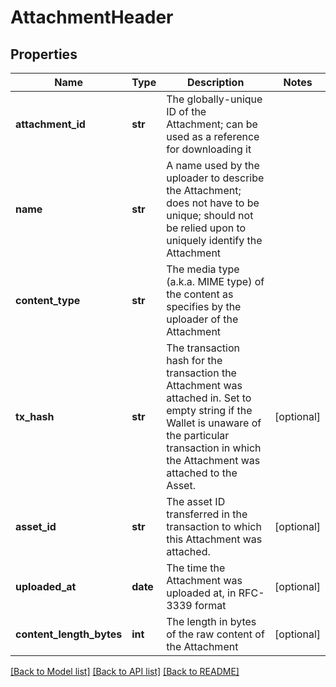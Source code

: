 # AttachmentHeader

## Properties
Name | Type | Description | Notes
------------ | ------------- | ------------- | -------------
**attachment_id** | **str** | The globally-unique ID of the Attachment; can be used as a reference for downloading it | 
**name** | **str** | A name used by the uploader to describe the Attachment; does not have to be unique; should not be relied upon to uniquely identify the Attachment | 
**content_type** | **str** | The media type (a.k.a. MIME type) of the content as specifies by the uploader of the Attachment | 
**tx_hash** | **str** | The transaction hash for the transaction the Attachment was attached in. Set to empty string if the Wallet is unaware of the particular transaction in which the Attachment was attached to the Asset. | [optional] 
**asset_id** | **str** | The asset ID transferred in the transaction to which this Attachment was attached. | [optional] 
**uploaded_at** | **date** | The time the Attachment was uploaded at, in RFC-3339 format | [optional] 
**content_length_bytes** | **int** | The length in bytes of the raw content of the Attachment | [optional] 

[[Back to Model list]](../README.md#documentation-for-models) [[Back to API list]](../README.md#documentation-for-api-endpoints) [[Back to README]](../README.md)


